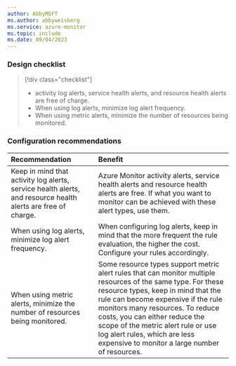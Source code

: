 ```yaml
---
author: AbbyMSFT
ms.author: abbyweisberg
ms.service: azure-monitor
ms.topic: include
ms.date: 09/04/2023
---
```


### Design checklist

> [!div class="checklist"]
> - activity log alerts, service health alerts, and resource health alerts are free of charge. 
> - When using log alerts, minimize log alert frequency.
> - When using metric alerts, minimize the number of resources being monitored.

### Configuration recommendations

| Recommendation | Benefit |
|:---|:---|
|Keep in mind that activity log alerts, service health alerts, and resource health alerts are free of charge.|Azure Monitor activity alerts, service health alerts and resource health alerts are free. If what you want to monitor can be achieved with these alert types, use them.|
|When using log alerts, minimize log alert frequency.|When configuring log alerts, keep in mind that the more frequent the rule evaluation, the higher the cost. Configure your rules accordingly.|
|When using metric alerts, minimize the number of resources being monitored.|Some resource types support metric alert rules that can monitor multiple resources of the same type. For these resource types, keep in mind that the rule can become expensive if the rule monitors many resources. To reduce costs, you can either reduce the scope of the metric alert rule or use log alert rules, which are less expensive to monitor a large number of resources. |

